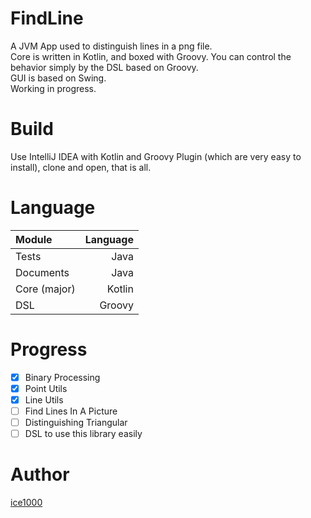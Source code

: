 # FindLine

A JVM App used to distinguish lines in a png file.<br/>
Core is written in Kotlin, and boxed with Groovy. You can control the behavior simply by the DSL based on Groovy.<br/>
GUI is based on Swing.<br/>
Working in progress.

# Build

Use IntelliJ IDEA with Kotlin and Groovy Plugin (which are very easy to install), clone and open, that is all.

# Language

Module|Language
:---|---:
Tests|Java
Documents|Java
Core (major)|Kotlin
DSL|Groovy

# Progress

- [X] Binary Processing
- [X] Point Utils
- [X] Line Utils
- [ ] Find Lines In A Picture
- [ ] Distinguishing Triangular
- [ ] DSL to use this library easily

# Author

[ice1000](https://github.com/ice1000)
